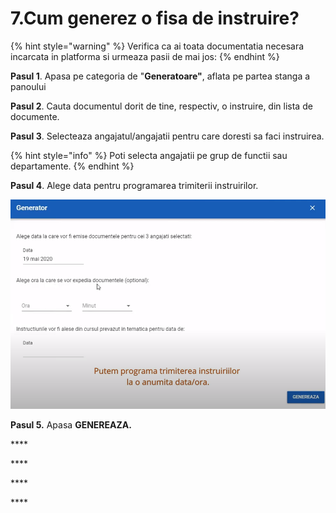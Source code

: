 # 7.Cum generez o fisa de instruire?

{% hint style="warning" %}
Verifica ca ai toata documentatia necesara incarcata in platforma si urmeaza pasii de mai jos:
{% endhint %}

 

**Pasul 1**.  Apasa pe categoria de "**Generatoare"**, aflata pe partea stanga a panoului

**Pasul 2**.  Cauta documentul dorit de tine, respectiv, o instruire, din lista de documente.

**Pasul 3**. Selecteaza angajatul/angajatii pentru care doresti sa faci instruirea.

{% hint style="info" %}
Poti selecta angajatii pe grup de functii sau departamente.
{% endhint %}

**Pasul 4**. Alege data pentru programarea trimiterii instruirilor.

![](../.gitbook/assets/image%20%2897%29.png)

**Pasul 5.** Apasa **GENEREAZA.**

\*\*\*\*

\*\*\*\*

\*\*\*\*

\*\*\*\*

